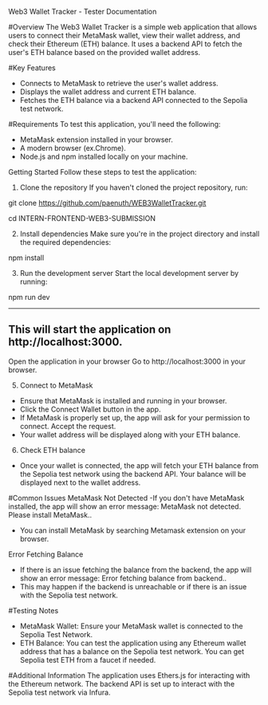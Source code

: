 Web3 Wallet Tracker - Tester Documentation

#Overview
The Web3 Wallet Tracker is a simple web application that allows users to connect their MetaMask wallet, view their wallet address, and check their Ethereum (ETH) balance. It uses a backend API to fetch the user's ETH balance based on the provided wallet address.

#Key Features
- Connects to MetaMask to retrieve the user's wallet address.
- Displays the wallet address and current ETH balance.
- Fetches the ETH balance via a backend API connected to the Sepolia test network.

#Requirements
To test this application, you'll need the following:
- MetaMask extension installed in your browser.
- A modern browser (ex.Chrome).
- Node.js and npm installed locally on your machine.

Getting Started
Follow these steps to test the application:

1. Clone the repository
If you haven't cloned the project repository, run:

git clone https://github.com/paenuth/WEB3WalletTracker.git

cd INTERN-FRONTEND-WEB3-SUBMISSION

2. Install dependencies
Make sure you're in the project directory and install the required dependencies:

npm install

3. Run the development server
Start the local development server by running:

npm run dev

---------------------
This will start the application on http://localhost:3000.
----------------------

Open the application in your browser
Go to http://localhost:3000 in your browser.

5. Connect to MetaMask
- Ensure that MetaMask is installed and running in your browser.
- Click the Connect Wallet button in the app.
- If MetaMask is properly set up, the app will ask for your permission to connect. Accept the request.
- Your wallet address will be displayed along with your ETH balance.

6. Check ETH balance
- Once your wallet is connected, the app will fetch your ETH balance from the Sepolia test network using the backend API. Your balance will be displayed next to the wallet address.

#Common Issues
MetaMask Not Detected
-If you don't have MetaMask installed, the app will show an error message: MetaMask not detected. Please install MetaMask..
- You can install MetaMask by searching Metamask extension on your browser.

Error Fetching Balance
- If there is an issue fetching the balance from the backend, the app will show an error message: Error fetching balance from backend..
- This may happen if the backend is unreachable or if there is an issue with the Sepolia test network.

#Testing Notes
- MetaMask Wallet: Ensure your MetaMask wallet is connected to the Sepolia Test Network.
- ETH Balance: You can test the application using any Ethereum wallet address that has a balance on the Sepolia test network. You can get Sepolia test ETH from a faucet if needed.

#Additional Information
The application uses Ethers.js for interacting with the Ethereum network. The backend API is set up to interact with the Sepolia test network via Infura.






